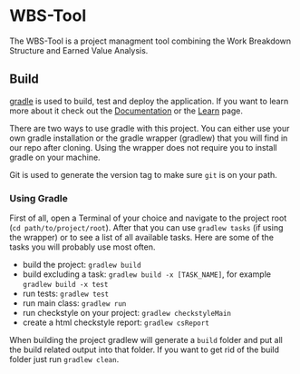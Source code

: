 # WBS-Tool

The WBS-Tool is a project managment tool combining the Work Breakdown
Structure and Earned Value Analysis.

## Build

[gradle](http://www.gradle.org/) is used to build, test and deploy the
application. If you want to learn more about it check out the
[Documentation](http://www.gradle.org/documentation) or the
[Learn](http://www.gradle.org/learn) page.

There are two ways to use gradle with this project. You can either use your own gradle installation or the gradle wrapper (gradlew) that you will find in our repo after cloning. Using the wrapper does not require you to install gradle on your machine.

Git is used to generate the version tag to make sure `git` is on your path.

### Using Gradle

First of all, open a Terminal of your choice and navigate to the project root
(`cd path/to/project/root`). After that you can use `gradlew tasks` (if using the wrapper) or to see a
list of all available tasks. Here are some of the tasks you will probably use
most often.

- build the project: `gradlew build`
- build excluding a task: `gradlew build -x [TASK_NAME]`, for example `gradlew build -x test`
- run tests: `gradlew test`
- run main class: `gradlew run`
- run checkstyle on your project: `gradlew checkstyleMain`
- create a html checkstyle report: `gradlew csReport`

When building the project gradlew will generate a `build` folder and put all the
build related output into that folder. If you want to get rid of the build
folder just run `gradlew clean`.
